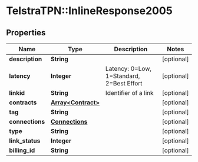 # TelstraTPN::InlineResponse2005

## Properties
Name | Type | Description | Notes
------------ | ------------- | ------------- | -------------
**description** | **String** |  | [optional] 
**latency** | **Integer** | Latency: 0&#x3D;Low, 1&#x3D;Standard, 2&#x3D;Best Effort | [optional] 
**linkid** | **String** | Identifier of a link | [optional] 
**contracts** | [**Array&lt;Contract&gt;**](Contract.md) |  | [optional] 
**tag** | **String** |  | [optional] 
**connections** | [**Connections**](Connections.md) |  | [optional] 
**type** | **String** |  | [optional] 
**link_status** | **Integer** |  | [optional] 
**billing_id** | **String** |  | [optional] 


